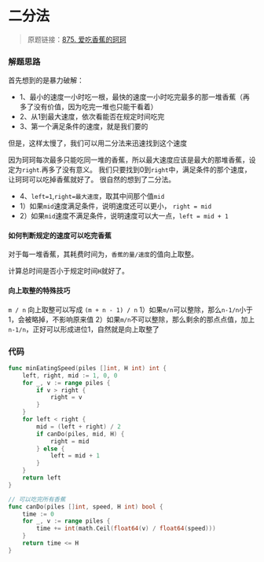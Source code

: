 # 二分法
> 原题链接：[875. 爱吃香蕉的珂珂](https://leetcode-cn.com/problems/koko-eating-bananas/)

### 解题思路
首先想到的是暴力破解：
* 1、最小的速度一小时吃一根，最快的速度一小时吃完最多的那一堆香蕉（再多了没有价值，因为吃完一堆也只能干看着）
* 2、从1到最大速度，依次看能否在规定时间吃完
* 3、第一个满足条件的速度，就是我们要的

但是，这样太慢了，我们可以用二分法来迅速找到这个速度

因为珂珂每次最多只能吃同一堆的香蕉，所以最大速度应该是最大的那堆香蕉，设定为``right``.再多了没有意义。
我们只要找到0到``right``中，满足条件的那个速度，让珂珂可以吃掉香蕉就好了。
很自然的想到了二分法。

* 4、``left=1``,``right=最大速度``，取其中间那个值``mid``
* 1）如果``mid``速度满足条件，说明速度还可以更小， ``right = mid``
* 2）如果``mid``速度不满足条件，说明速度可以大一点，``left = mid + 1``

#### 如何判断规定的速度可以吃完香蕉
对于每一堆香蕉，其耗费时间为，``香蕉的量/速度``的值向上取整。

计算总时间是否小于规定时间``H``就好了。

#### 向上取整的特殊技巧
``m / n`` 向上取整可以写成 ``(m + n - 1) / n``
1）如果``m/n``可以整除，那么``n-1/n``小于1，会被略掉，不影响原来值
2）如果``m/n``不可以整除，那么剩余的那点点值，加上``n-1/n``，正好可以形成进位1，自然就是向上取整了


### 代码
```go
func minEatingSpeed(piles []int, H int) int {
	left, right, mid := 1, 0, 0
	for _, v := range piles {
		if v > right {
			right = v
		}
	}
	for left < right {
		mid = (left + right) / 2
		if canDo(piles, mid, H) {
			right = mid
		} else {
			left = mid + 1
		}
	}
	return left
}

// 可以吃完所有香蕉
func canDo(piles []int, speed, H int) bool {
	time := 0
	for _, v := range piles {
		time += int(math.Ceil(float64(v) / float64(speed)))
	}
	return time <= H
}
```
